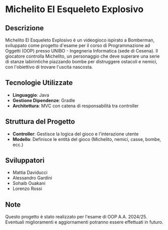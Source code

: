 # Michelito El Esqueleto Explosivo

## Descrizione

Michelito El Esqueleto Explosivo è un videogioco ispirato a Bomberman, sviluppato come progetto d'esame per il corso di Programmazione ad Oggetti (OOP) presso UNIBO - Ingegneria Informatica (sede di Cesena). Il giocatore controlla Michelito, un personaggio che deve superare una serie di stanze labirintiche piazzando bombe per distruggere ostacoli e nemici, con l'obiettivo di trovare l'uscita nascosta.

## Tecnologie Utilizzate

- **Linguaggio**: Java
- **Gestione Dipendenze**: Gradle
- **Architettura**: MVC con catena di responsabilità tra controller

## Struttura del Progetto

- **Controller**: Gestisce la logica del gioco e l'interazione utente
- **Modello**: Definisce le entità del gioco (Michelito, nemici, casse, bombe, ecc.)

## Sviluppatori

- Mattia Daviducci
- Alessandro Gardini
- Sohaib Ouakani
- Lorenzo Rossi

## Note

Questo progetto è stato realizzato per l'esame di OOP A.A. 2024/25. Eventuali miglioramenti e aggiornamenti potranno essere effettuati in futuro.